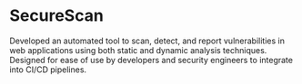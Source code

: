 # SecureScan
Developed an automated tool to scan, detect, and report vulnerabilities in web applications using both static and dynamic analysis techniques. Designed for ease of use by developers and security engineers to integrate into CI/CD pipelines.
